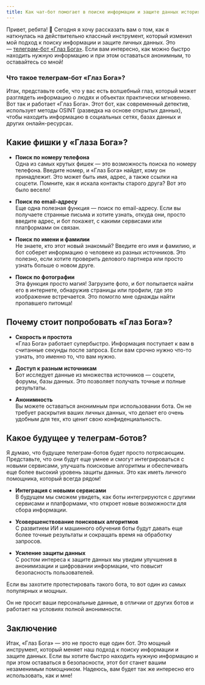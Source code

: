 ```yaml
---
title: Как чат-бот помогает в поиске информации и защите данных история из жизни
---
```


Привет, ребята! 🌟 Сегодня я хочу рассказать вам о том, как я наткнулась на действительно классный инструмент, который изменил мой подход к поиску информации и защите личных данных. Это — [телеграм-бот «Глаз Бога»](/EyeofGod/). Если вам интересно, как можно быстро находить нужную информацию и при этом оставаться анонимным, то оставайтесь со мной!

### Что такое телеграм-бот «Глаз Бога»?

Итак, представьте себе, что у вас есть волшебный глаз, который может разглядеть информацию о людях и объектах практически мгновенно. Вот так и работает «Глаз Бога». Этот бот, как современный детектив, использует методы OSINT (разведка на основе открытых данных), чтобы находить информацию в социальных сетях, базах данных и других онлайн-ресурсах.

## Какие фишки у «Глаза Бога»?

- **Поиск по номеру телефона**  
    Одна из самых крутых фишек — это возможность поиска по номеру телефона. Введите номер, и «Глаз Бога» найдет, кому он принадлежит. Это может быть имя, адрес, а также ссылки на соцсети. Помните, как я искала контакты старого друга? Вот это было весело!
    
- **Поиск по email-адресу**  
    Еще одна полезная функция — поиск по email-адресу. Если вы получаете странные письма и хотите узнать, откуда они, просто введите адрес, и бот покажет, с какими сервисами или платформами он связан.
    
- **Поиск по имени и фамилии**  
    Не знаете, кто этот новый знакомый? Введите его имя и фамилию, и бот соберет информацию о человеке из разных источников. Это полезно, если хотите проверить делового партнера или просто узнать больше о новом друге.
    
- **Поиск по фотографии**  
    Эта функция просто магия! Загрузите фото, и бот попытается найти его в интернете, обнаружив страницы или профили, где это изображение встречается. Это помогло мне однажды найти пропавшего питомца!
    

## Почему стоит попробовать «Глаз Бога»?

- **Скорость и простота**  
    «Глаз Бога» работает супербыстро. Информация поступает к вам в считанные секунды после запроса. Если вам срочно нужно что-то узнать, это именно то, что вам нужно.
    
- **Доступ к разным источникам**  
    Бот исследует данные из множества источников — соцсети, форумы, базы данных. Это позволяет получать точные и полные результаты.
    
- **Анонимность**  
    Вы можете оставаться анонимным при использовании бота. Он не требует раскрытия ваших личных данных, что делает его очень удобным для тех, кто ценит свою конфиденциальность.
    

## Какое будущее у телеграм-ботов?

Я думаю, что будущее телеграм-ботов будет просто потрясающим. Представьте, что они будут еще умнее и смогут интегрироваться с новыми сервисами, улучшать поисковые алгоритмы и обеспечивать еще более высокий уровень защиты данных. Это как иметь личного помощника, который всегда рядом!

- **Интеграция с новыми сервисами**  
    В будущем мы сможем увидеть, как боты интегрируются с другими сервисами и платформами, что откроет новые возможности для сбора информации.
    
- **Усовершенствование поисковых алгоритмов**  
    С развитием ИИ и машинного обучения боты будут давать еще более точные результаты и сокращать время на обработку запросов.
    
- **Усиление защиты данных**  
    С ростом интереса к защите данных мы увидим улучшения в анонимизации и шифровании информации, что повысит безопасность пользователей.  
    

Если вы захотите протестировать такого бота, то вот один из самых популярных и мощных.

Он не просит ваши персональные данные, в отличии от других ботов и работает на условиях полной анонимности.

## Заключение

Итак, «Глаз Бога» — это не просто еще один бот. Это мощный инструмент, который меняет наш подход к поиску информации и защите данных. Если вы хотите быстро находить нужную информацию и при этом оставаться в безопасности, этот бот станет вашим незаменимым помощником. Надеюсь, вам будет так же интересно его использовать, как и мне!
